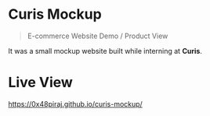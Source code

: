 # Curis Mockup
> E-commerce Website Demo / Product View

It was a small mockup website built while interning at **Curis**.

# Live View

https://0x48piraj.github.io/curis-mockup/
